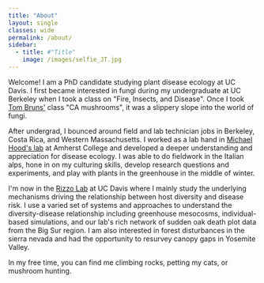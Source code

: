```yaml
---
title: "About"
layout: single
classes: wide
permalink: /about/
sidebar:
  - title: #"Title"
    image: /images/selfie_JT.jpg
---
```


Welcome! I am a PhD candidate studying plant disease ecology at UC Davis. I first became interested in fungi during my undergraduate at UC Berkeley when I took a class on "Fire, Insects, and Disease". Once I took [Tom Bruns'](https://nature.berkeley.edu/brunslab/) class "CA mushrooms", it was a slippery slope into the world of fungi.  

After undergrad, I bounced around field and lab technician jobs in Berkeley, Costa Rica, and Western Massachusetts. I worked as a lab hand in [Michael Hood's lab](https://www.amherst.edu/people/facstaff/mhood) at Amherst College and developed a deeper understanding and appreciation for disease ecology. I was able to do fieldwork in the Italian alps, hone in on my culturing skills, develop research questions and experiments, and play with plants in the greenhouse in the middle of winter.  

I'm now in the [Rizzo Lab](https://ucanr.edu/sites/rizzolab/) at UC Davis where I mainly study the underlying mechanisms driving the relationship between host diversity and disease risk. I use a varied set of systems and approaches to understand the diversity-disease relationship including greenhouse mesocosms, individual-based simulations, and our lab's rich network of sudden oak death plot data from the Big Sur region. I am also interested in forest disturbances in the sierra nevada and had the opportunity to resurvey canopy gaps in Yosemite Valley.   

In my free time, you can find me climbing rocks, petting my cats, or mushroom hunting.  